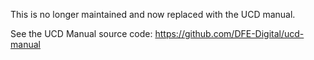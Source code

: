 This is no longer maintained and now replaced with the UCD manual.

See the UCD Manual source code: https://github.com/DFE-Digital/ucd-manual
